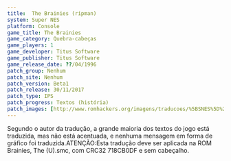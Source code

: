 ```yaml
---
title:  The Brainies (ripman)
system: Super NES
platform: Console
game_title: The Brainies
game_category: Quebra-cabeças
game_players: 1
game_developer: Titus Software
game_publisher: Titus Software
game_release_date: ??/04/1996
patch_group: Nenhum
patch_site: Nenhum
patch_version: Beta1
patch_release: 30/11/2017
patch_type: IPS
patch_progress: Textos (história)
patch_images: [http://www.romhackers.org/imagens/traducoes/%5BSNES%5D%20Brainies,%20The%20-%20ripman%20-%201.png,http://www.romhackers.org/imagens/traducoes/%5BSNES%5D%20Brainies,%20The%20-%20ripman%20-%202.png,http://www.romhackers.org/imagens/traducoes/%5BSNES%5D%20Brainies,%20The%20-%20ripman%20-%203.png]
---
```

Segundo o autor da tradução, a grande maioria dos textos do jogo está traduzida, mas não está acentuada, e nenhuma mensagem em forma de gráfico foi traduzida.ATENÇÃO:Esta tradução deve ser aplicada na ROM Brainies, The (U).smc, com CRC32 718CB0DF e sem cabeçalho.